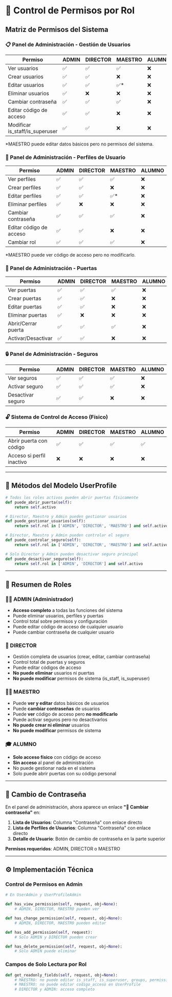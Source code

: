 # 🔐 Control de Permisos por Rol

## Matriz de Permisos del Sistema

### 📋 Panel de Administración - Gestión de Usuarios

| Permiso | ADMIN | DIRECTOR | MAESTRO | ALUMNO |
|---------|-------|----------|---------|--------|
| Ver usuarios | ✅ | ✅ | ✅ | ❌ |
| Crear usuarios | ✅ | ✅ | ❌ | ❌ |
| Editar usuarios | ✅ | ✅ | ✅* | ❌ |
| Eliminar usuarios | ✅ | ❌ | ❌ | ❌ |
| Cambiar contraseña | ✅ | ✅ | ✅ | ❌ |
| Editar código de acceso | ✅ | ✅ | ❌ | ❌ |
| Modificar is_staff/is_superuser | ✅ | ✅ | ❌ | ❌ |

*MAESTRO puede editar datos básicos pero no permisos del sistema.

### 👤 Panel de Administración - Perfiles de Usuario

| Permiso | ADMIN | DIRECTOR | MAESTRO | ALUMNO |
|---------|-------|----------|---------|--------|
| Ver perfiles | ✅ | ✅ | ✅ | ❌ |
| Crear perfiles | ✅ | ✅ | ❌ | ❌ |
| Editar perfiles | ✅ | ✅ | ✅* | ❌ |
| Eliminar perfiles | ✅ | ❌ | ❌ | ❌ |
| Cambiar contraseña | ✅ | ✅ | ✅ | ❌ |
| Editar código de acceso | ✅ | ✅ | ❌ | ❌ |
| Cambiar rol | ✅ | ✅ | ✅ | ❌ |

*MAESTRO puede ver código de acceso pero no modificarlo.

### 🚪 Panel de Administración - Puertas

| Permiso | ADMIN | DIRECTOR | MAESTRO | ALUMNO |
|---------|-------|----------|---------|--------|
| Ver puertas | ✅ | ✅ | ✅ | ❌ |
| Crear puertas | ✅ | ✅ | ❌ | ❌ |
| Editar puertas | ✅ | ✅ | ❌ | ❌ |
| Eliminar puertas | ✅ | ❌ | ❌ | ❌ |
| Abrir/Cerrar puerta | ✅ | ✅ | ✅ | ❌ |
| Activar/Desactivar | ✅ | ✅ | ❌ | ❌ |

### 🔒 Panel de Administración - Seguros

| Permiso | ADMIN | DIRECTOR | MAESTRO | ALUMNO |
|---------|-------|----------|---------|--------|
| Ver seguros | ✅ | ✅ | ✅ | ❌ |
| Activar seguro | ✅ | ✅ | ✅ | ❌ |
| Desactivar seguro | ✅ | ✅ | ❌ | ❌ |

### 🔓 Sistema de Control de Acceso (Físico)

| Permiso | ADMIN | DIRECTOR | MAESTRO | ALUMNO |
|---------|-------|----------|---------|--------|
| Abrir puerta con código | ✅ | ✅ | ✅ | ✅ |
| Acceso si perfil inactivo | ❌ | ❌ | ❌ | ❌ |

---

## 🎯 Métodos del Modelo UserProfile

```python
# Todos los roles activos pueden abrir puertas físicamente
def puede_abrir_puerta(self):
    return self.activo

# Director, Maestro y Admin pueden gestionar usuarios
def puede_gestionar_usuarios(self):
    return self.rol in ['ADMIN', 'DIRECTOR', 'MAESTRO'] and self.activo

# Director, Maestro y Admin pueden controlar el seguro
def puede_controlar_seguro(self):
    return self.rol in ['ADMIN', 'DIRECTOR', 'MAESTRO'] and self.activo

# Solo Director y Admin pueden desactivar seguro principal
def puede_desactivar_seguro(self):
    return self.rol in ['ADMIN', 'DIRECTOR'] and self.activo
```

---

## 📝 Resumen de Roles

### 👨‍💼 ADMIN (Administrador)
- **Acceso completo** a todas las funciones del sistema
- Puede eliminar usuarios, perfiles y puertas
- Control total sobre permisos y configuración
- Puede editar código de acceso de cualquier usuario
- Puede cambiar contraseña de cualquier usuario

### 🏫 DIRECTOR
- Gestión completa de usuarios (crear, editar, cambiar contraseña)
- Control total de puertas y seguros
- Puede editar códigos de acceso
- **No puede eliminar** usuarios ni puertas
- **No puede modificar** permisos de sistema (is_staff, is_superuser)

### 👨‍🏫 MAESTRO
- Puede **ver y editar** datos básicos de usuarios
- Puede **cambiar contraseñas** de usuarios
- Puede **ver** código de acceso pero **no modificarlo**
- Puede activar seguros pero no desactivarlos
- **No puede crear ni eliminar** usuarios
- **No puede modificar** permisos de sistema

### 🎓 ALUMNO
- **Solo acceso físico** con código de acceso
- **Sin acceso** al panel de administración
- No puede gestionar nada en el sistema
- Solo puede abrir puertas con su código personal

---

## 🔑 Cambio de Contraseña

En el panel de administración, ahora aparece un enlace **"🔑 Cambiar contraseña"** en:

1. **Lista de Usuarios**: Columna "Contraseña" con enlace directo
2. **Lista de Perfiles de Usuarios**: Columna "Contraseña" con enlace directo
3. **Detalle de Usuario**: Botón de cambio de contraseña en la parte superior

**Permisos requeridos**: ADMIN, DIRECTOR o MAESTRO

---

## ⚙️ Implementación Técnica

### Control de Permisos en Admin

```python
# En UserAdmin y UserProfileAdmin

def has_view_permission(self, request, obj=None):
    # ADMIN, DIRECTOR, MAESTRO pueden ver

def has_change_permission(self, request, obj=None):
    # ADMIN, DIRECTOR, MAESTRO pueden editar

def has_add_permission(self, request):
    # Solo ADMIN y DIRECTOR pueden crear

def has_delete_permission(self, request, obj=None):
    # Solo ADMIN puede eliminar
```

### Campos de Solo Lectura por Rol

```python
def get_readonly_fields(self, request, obj=None):
    # MAESTRO: no puede editar is_staff, is_superuser, groups, permissions
    # MAESTRO: no puede editar codigo_acceso en UserProfile
    # DIRECTOR y ADMIN: acceso completo
```

